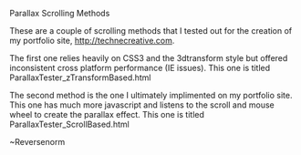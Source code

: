 Parallax Scrolling Methods

These are a couple of scrolling methods that I tested out for the creation of my portfolio site, http://technecreative.com. 

The first one relies heavily on CSS3 and the 3dtransform style but offered inconsistent cross platform performance (IE issues). This one is titled ParallaxTester_zTransformBased.html

The second method is the one I ultimately implimented on my portfolio site. This one has much more javascript and listens to the scroll and mouse wheel to create the parallax effect. This one is titled ParallaxTester_ScrollBased.html

~Reversenorm
